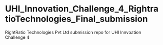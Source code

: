 # UHI_Innovation_Challenge_4_RightratioTechnologies_Final_submission
RightRatio Technologies Pvt Ltd submission repo for UHI Innvoation Challenge 4
